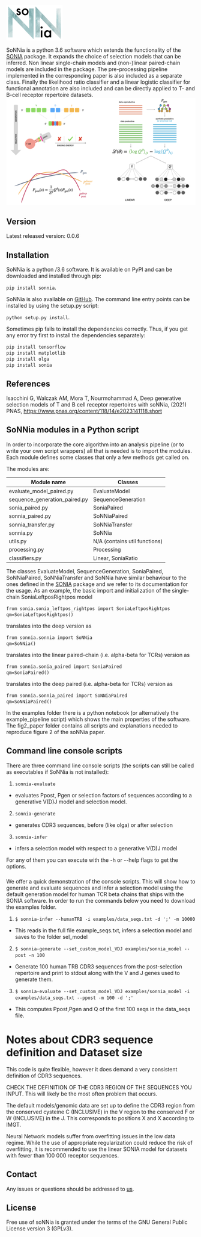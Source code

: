 <img src="docs/logo1.jpg" width="150" />


SoNNia is a python 3.6 software which extends the functionality of the [SONIA](https://github.com/statbiophys/SONIA) package.  It  expands  the  choice  of selection  models that can be inferred. Non linear single-chain models and (non-)linear paired-chain models are included in the package. The pre-processing pipeline implemented in the corresponding paper is also included as a separate class. Finally the likelihood ratio classifier and a linear logistic classifier for functional annotation are also included and can be directly applied to T- and B-cell receptor repertoire datasets.
![image](docs/summary_fig.png)


## Version
Latest released version: 0.0.6

## Installation
SoNNia is a python /3.6 software. It is available on PyPI and can be downloaded and installed through pip:

 ```pip install sonnia```.

SoNNia is also available on [GitHub](https://github.com/statbiophys/sonnia). The command line entry points can be installed by using the setup.py script:

 ```python setup.py install```.
 
Sometimes pip fails to install the dependencies correctly. Thus, if you get any error try first to install the dependencies separately:
 ```
pip install tensorflow
pip install matplotlib
pip install olga
pip install sonia 
 ```

## References
Isacchini G, Walczak AM, Mora T, Nourmohammad A, Deep generative selection models of T and B cell receptor repertoires with soNNia, (2021) PNAS, https://www.pnas.org/content/118/14/e2023141118.short

## SoNNia modules in a Python script
In order to incorporate the core algorithm into an analysis pipeline (or to write your own script wrappers) all that is needed is to import the modules. Each module defines some classes that only a few methods get called on.

The modules are:

| Module name                                    | Classes                                          |    
|------------------------------------------------|--------------------------------------------------|
| evaluate_model_paired.py                       | EvaluateModel                                    |
| sequence_generation_paired.py                  | SequenceGeneration                               |
| sonia_paired.py                                | SoniaPaired                                      |
| sonnia_paired.py                               | SoNNiaPaired                                     |
| sonnia_transfer.py                             | SoNNiaTransfer                                   |
| sonnia.py                                      | SoNNia                                           |
| utils.py                                       | N/A (contains util functions)                    |
| processing.py                                  | Processing                                       |
| classifiers.py                                 | Linear, SoniaRatio                               |

The classes EvaluateModel, SequenceGeneration, SoniaPaired, SoNNiaPaired, SoNNiaTransfer and SoNNia have similar behaviour to the ones defined in the [SONIA](https://github.com/statbiophys/SONIA) package and we refer to its documentation for the usage.
As an example, the basic import and initialization of the single-chain SoniaLeftposRightpos model
```
from sonia.sonia_leftpos_rightpos import SoniaLeftposRightpos
qm=SoniaLeftposRightpos()
```
translates into the deep version as 
```
from sonnia.sonnia import SoNNia
qm=SoNNia()
```
translates into the linear paired-chain (i.e. alpha-beta for TCRs) version as 

```
from sonnia.sonia_paired import SoniaPaired
qm=SoniaPaired()
```
translates into the deep paired (i.e. alpha-beta for TCRs) version as 

```
from sonnia.sonnia_paired import SoNNiaPaired
qm=SoNNiaPaired()

```

In the examples folder there is a python notebook  (or alternatively the example_pipeline script) which shows the main properties of the software. The fig2_paper folder contains all scripts and explanations needed to reproduce figure 2 of the soNNia paper.

## Command line console scripts

There are three command line console scripts (the scripts can still be called as executables if SoNNia is not installed):
1. ```sonnia-evaluate```
  * evaluates Ppost, Pgen or selection factors of sequences according to a generative V(D)J model and selection model.
2. ```sonnia-generate```
  * generates CDR3 sequences, before (like olga) or after selection
3. ```sonnia-infer```
  * infers a selection model with respect to a generative V(D)J model

For any of them you can execute with the -h or --help flags to get the options.

###
We offer a quick demonstration of the console scripts. This will show how to generate and evaluate sequences and infer a selection model using the default generation model for human TCR beta chains that ships with the SONIA software. In order to run the commands below you need to download the examples folder. 

1. ```$ sonnia-infer --humanTRB -i examples/data_seqs.txt -d ';' -m 10000```
  * This reads in the full file example_seqs.txt, infers a selection model and saves to the folder sel_model


2. ```$ sonnia-generate --set_custom_model_VDJ examples/sonnia_model --post -n 100```
  * Generate 100 human TRB CDR3 sequences from the post-selection repertoire and print to stdout along with the V and J genes used to generate them.
3. ```$ sonnia-evaluate --set_custom_model_VDJ examples/sonnia_model -i examples/data_seqs.txt --ppost -m 100 -d ';' ```
  * This computes Ppost,Pgen and Q of the first 100 seqs in the data_seqs file.  

# Notes about CDR3 sequence definition and Dataset size

This code is quite flexible, however it does demand a very consistent definition of CDR3 sequences.

CHECK THE DEFINITION OF THE CDR3 REGION OF THE SEQUENCES YOU INPUT. This will likely be the most often problem that occurs.

The default models/genomic data are set up to define the CDR3 region from the conserved cysteine C (INCLUSIVE) in the V region to the conserved F or W (INCLUSIVE) in the J. This corresponds to positions X and X according to IMGT. 

Neural Network models suffer from overfitting issues in the low data regime. While the use of appropriate regularization could reduce the risk of overfitting, it is recommended to use the linear SONIA model for datasets with fewer than 100 000 receptor sequences.


## Contact

Any issues or questions should be addressed to [us](mailto:giulioisac@gmail.com).

## License

Free use of soNNia is granted under the terms of the GNU General Public License version 3 (GPLv3).
